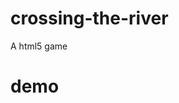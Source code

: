 crossing-the-river
==================

A html5 game

demo
=================
[brucexiejunling.github.io/crossing-the-river]: brucexiejunling.github.io/crossing-the-river

